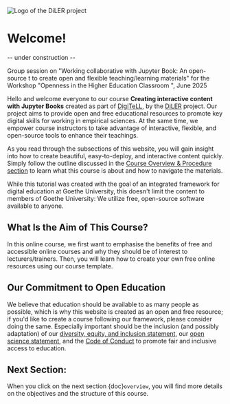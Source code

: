 ![Logo of the DiLER project](../static/logo.png)
# **Welcome!**

-- under construction --

Group session on "Working collaborative with Jupyter Book: An open-source t to create open and flexible teaching/learning materials" for the Workshop "Openness in the Higher Education Classroom ", June 2025 

 
Hello and welcome everyone to our course **Creating interactive content with Jupyter Books** created as part of [DigiTeLL](https://www.uni-frankfurt.de/106198465/Digital_Teaching_and_Learning_Lab___DigiTeLL), by the [DiLER](https://diler-digitell.github.io/intro.html) project. Our project aims to provide open and free educational resources to promote key digital skills for working in empirical sciences. At the same time, we empower course instructors to take advantage of interactive, flexible, and open-source tools to enhance their teachings.

As you read through the subsections of this website, you will gain insight into how to create beautiful, easy-to-deploy, and interactive content quickly. Simply follow the outline discussed in the [Course Overview & Procedure section](overview) to learn what this course is about and how to navigate the materials.

While this tutorial was created with the goal of an integrated framework for digital education at Goethe University, this doesn't limit the content to members of Goethe University: We utilize free, open-source software available to anyone.

## What Is the Aim of This Course?
In this online course, we first want to emphasise the benefits of free and accessible online courses and why they should be of interest to lecturers/trainers. Then, you will learn how to create your own free online resources using our course template. 

## Our Commitment to Open Education
We believe that education should be available to as many people as possible, which is why this website is created as an open and free resource; if you'd like to create a course following our framework, please consider doing the same. Especially important should be the inclusion (and possibly adaptation) of our [diversity, equity, and inclusion statement](../resources/dei), our [open science statement](../resources/open_science), and the [Code of Conduct](../resources/CoC) to promote fair and inclusive access to education. 

## Next Section:
When you click on the next section {doc}`overview`, you will find more details on the objectives and the structure of this course.
